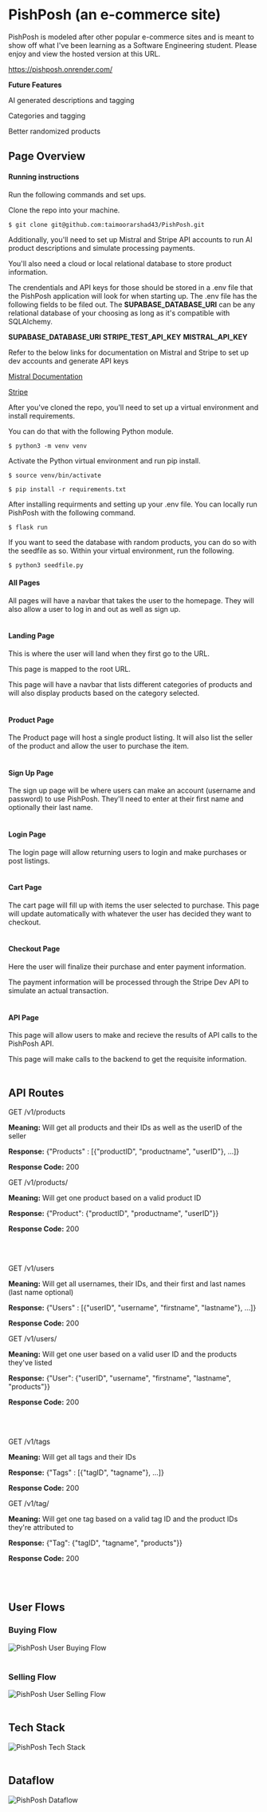 # PishPosh (an e-commerce site)

PishPosh is modeled after other popular e-commerce sites and is meant to show off what I've been learning as a Software Engineering student. Please enjoy and view the hosted version at this URL.

https://pishposh.onrender.com/

**Future Features**

AI generated descriptions and tagging

Categories and tagging

Better randomized products

## Page Overview


#### Running instructions

Run the following commands and set ups.

Clone the repo into your machine.

```
$ git clone git@github.com:taimoorarshad43/PishPosh.git
```

Additionally, you'll need to set up Mistral and Stripe API accounts to run AI product descriptions and simulate processing payments.

You'll also need a cloud or local relational database to store product information.

The crendentials and API keys for those should be stored in a .env file that the PishPosh application will look for when starting up.
The .env file has the following fields to be filed out. The **SUPABASE_DATABASE_URI** can be any relational database of your choosing as long as it's compatible with SQLAlchemy.

**SUPABASE_DATABASE_URI**
**STRIPE_TEST_API_KEY**
**MISTRAL_API_KEY**

Refer to the below links for documentation on Mistral and Stripe to set up dev accounts and generate API keys

[Mistral Documentation](https://docs.mistral.ai/api/)

[Stripe](https://docs.stripe.com/keys)



After you've cloned the repo, you'll need to set up a virtual environment and install requirements.

You can do that with the following Python module.
```
$ python3 -m venv venv
```
Activate the Python virtual environment and run pip install.
```
$ source venv/bin/activate
```
```
$ pip install -r requirements.txt
```
After installing requirments and setting up your .env file. You can locally run PishPosh with the following command.
```
$ flask run
```

If you want to seed the database with random products, you can do so with the seedfile as so. Within your virtual environment, run the following.
```
$ python3 seedfile.py
```



#### All Pages

All pages will have a navbar that takes the user to the homepage. They will also allow a user to log in and out as well as sign up.
<br></br>

#### Landing Page

This is where the user will land when they first go to the URL.

This page is mapped to the root URL.

This page will have a navbar that lists different categories of products and will also display products based on the category selected.
<br></br>

#### Product Page

The Product page will host a single product listing. It will also list the seller of the product and allow the user to purchase the item.
<br></br>

#### Sign Up Page

The sign up page will be where users can make an account (username and password) to use PishPosh. They'll need to enter at their first name and optionally their last name.
<br></br>

#### Login Page

The login page will allow returning users to login and make purchases or post listings.
<br></br>

#### Cart Page

The cart page will fill up with items the user selected to purchase. This page will update automatically with whatever the user has decided they want to checkout.
<br></br>

#### Checkout Page

Here the user will finalize their purchase and enter payment information.

The payment information will be processed through the Stripe Dev API to simulate an actual transaction.
<br></br>

#### API Page

This page will allow users to make and recieve the results of API calls to the PishPosh API.

This page will make calls to the backend to get the requisite information.
<br></br>



## API Routes

GET /v1/products

**Meaning:** Will get all products and their IDs as well as the userID of the seller

**Response:** {"Products" : [{"productID", "productname", "userID"}, ...]}

**Response Code:** 200

GET /v1/products/<productID>

**Meaning:** Will get one product based on a valid product ID

**Response:** {"Product": {"productID", "productname", "userID"}}

**Response Code:** 200

<br></br>


GET /v1/users

**Meaning:** Will get all usernames, their IDs, and their first and last names (last name optional)

**Response:** {"Users" : [{"userID", "username", "firstname", "lastname"}, ...]}

**Response Code:** 200

GET /v1/users/<userId>

**Meaning:** Will get one user based on a valid user ID and the products they've listed

**Response:** {"User": {"userID", "username", "firstname", "lastname", "products"}}

**Response Code:** 200

<br></br>


GET /v1/tags

**Meaning:** Will get all tags and their IDs

**Response:** {"Tags" : [{"tagID", "tagname"}, ...]}

**Response Code:** 200

GET /v1/tag/<tagID>

**Meaning:** Will get one tag based on a valid tag ID and the product IDs they're attributed to

**Response:** {"Tag": {"tagID", "tagname", "products"}}

**Response Code:** 200

<br></br>


## User Flows

### Buying Flow

![PishPosh User Buying Flow](images/pishposh_buying_flow.png)
<br></br>

### Selling Flow

![PishPosh User Selling Flow](images/pishposh_selling_flow.png)
<br></br>



## Tech Stack

![PishPosh Tech Stack](images/pishposh_techstack.png)
<br></br>

## Dataflow

![PishPosh Dataflow](images/pishposh_data_diagram.png)
<br></br>